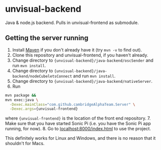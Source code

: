 # unvisual-backend
Java &amp; node.js backend. Pulls in unvisual-frontend as submodule.

## Getting the server running
1. Install [Maven](http://maven.apache.org/download.cgi) if you don't already have it (try `mvn -v` to find out).
2. Clone this repository and unvisual-frontend, if you haven't already.
3. Change directory to `{unvisual-backend}/java-backend/oscSender` and run `mvn install`.
4. Change directory to `{unvisual-backend}/java-backend/nodeCubeletsConnect` and run `mvn install`.
5. Change directory to `{unvisual-backend}/java-backend/nativeServer`.
6. Run
```sh
mvn package &&
mvn exec:java \
  -Dexec.mainClass="com.github.cambridgeAlphaTeam.Server" \
  -Dexec.args={unvisual-frontend}
```
where `{unvisual-frontend}` is the location of the front end repository.
7. Make sure that you have started Sonic Pi (i.e. you have the Sonic Pi app running, for now).
8. Go to [localhost:8000/index.html](http://localhost:8000/index.html) to use the project.

This definitely works for Linux and Windows, and there is no reason that it shouldn't for Macs.
